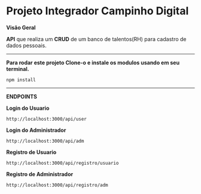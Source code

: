 # Projeto Integrador Campinho Digital

**Visão Geral**

 **API** que realiza um **CRUD** de um banco de talentos(RH) para cadastro de dados pessoais.

---

**Para rodar este projeto Clone-o e instale os modulos usando em seu terminal.**

    npm install

---

**ENDPOINTS**

**Login do Usuario**

    http://localhost:3000/api/user

**Login do Administrador**

    http://localhost:3000/api/adm

**Registro de Usuario**    

    http://localhost:3000/api/registro/usuario

**Registro de Administrador**

    http://localhost:3000/api/registro/adm

